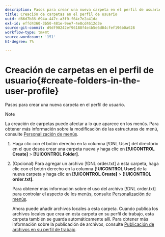 ```yaml
---
description: Pasos para crear una nueva carpeta en el perfil de usuario.
title: Creación de carpetas en el perfil de usuario
uuid: d66d7b86-694a-447c-a3f0-f64c7e2a41da
exl-id: effd4360-3b50-481e-9ee7-4e8cd4612d3e
source-git-commit: d9df90242ef96188f4e4b5e6d04cfef196b0a628
workflow-type: tm+mt
source-wordcount: '151'
ht-degree: 7%

---
```


# Creación de carpetas en el perfil de usuario{#create-folders-in-the-user-profile}

Pasos para crear una nueva carpeta en el perfil de usuario.

>[!NOTE]
>
>La creación de carpetas puede afectar a lo que aparece en los menús. Para obtener más información sobre la modificación de las estructuras de menú, consulte [Personalización de menús](../../../../home/c-get-started/c-intf-anlys-ftrs/c-ctm-menus/c-ctm-menus.md#concept-93d4c09cb7f34cd293b7b64fba1cf894).

1. Haga clic con el botón derecho en la columna [!DNL User] del directorio en el que desea crear una carpeta nueva y haga clic en **[!UICONTROL Create]** > **[!UICONTROL Folder]**.
1. (Opcional) Para agregar un archivo [!DNL order.txt] a esta carpeta, haga clic con el botón derecho en la columna **[!UICONTROL User]** de la nueva carpeta y haga clic en **[!UICONTROL Create]** > **[!UICONTROL order.txt]**.

   Para obtener más información sobre el uso del archivo [!DNL order.txt] para controlar el aspecto de los menús, consulte [Personalización de menús](../../../../home/c-get-started/c-intf-anlys-ftrs/c-ctm-menus/c-ctm-menus.md#concept-93d4c09cb7f34cd293b7b64fba1cf894).

   Ahora puede añadir archivos locales a esta carpeta. Cuando publica los archivos locales que crea en esta carpeta en su perfil de trabajo, esta carpeta también se guarda automáticamente allí. Para obtener más información sobre la publicación de archivos, consulte [Publicación de archivos en su perfil de trabajo](../../../../home/c-get-started/c-admin-intrf/c-prof-mgr/t-pub-files-wkg-prof.md#task-a0106e010c834d16bd60eef4721b6af9).
